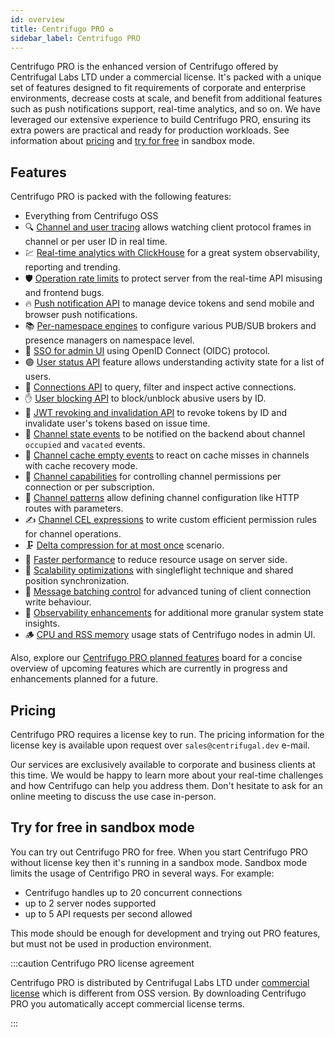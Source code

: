```yaml
---
id: overview
title: Centrifugo PRO ♻️
sidebar_label: Centrifugo PRO
---
```


Centrifugo PRO is the enhanced version of Centrifugo offered by Centrifugal Labs LTD under a commercial license. It's packed with a unique set of features designed to fit requirements of corporate and enterprise environments, decrease costs at scale, and benefit from additional features such as push notifications support, real-time analytics, and so on. We have leveraged our extensive experience to build Centrifugo PRO, ensuring its extra powers are practical and ready for production workloads. See information about [pricing](#pricing) and [try for free](#try-for-free-in-sandbox-mode) in sandbox mode.

## Features

Centrifugo PRO is packed with the following features:

* Everything from Centrifugo OSS
* 🔍 [Channel and user tracing](./tracing.md) allows watching client protocol frames in channel or per user ID in real time.
* 💹 [Real-time analytics with ClickHouse](./analytics.md) for a great system observability, reporting and trending.
* 🛡️ [Operation rate limits](./rate_limiting.md) to protect server from the real-time API misusing and frontend bugs.
* 🔥 [Push notification API](./push_notifications.md) to manage device tokens and send mobile and browser push notifications.
* 📚 [Per-namespace engines](./namespace_engines.md) to configure various PUB/SUB brokers and presence managers on namespace level.
* 🔐 [SSO for admin UI](./admin_idp_auth.md) using OpenID Connect (OIDC) protocol.
* 🟢 [User status API](./user_status.md) feature allows understanding activity state for a list of users.
* 🔌 [Connections API](./connections.md) to query, filter and inspect active connections.
* ✋ [User blocking API](./user_block.md) to block/unblock abusive users by ID.
* 🛑 [JWT revoking and invalidation API](./token_revocation.md) to revoke tokens by ID and invalidate user's tokens based on issue time.
* 🔔 [Channel state events](channel_events.md) to be notified on the backend about channel `occupied` and `vacated` events.
* 🥣 [Channel cache empty events](channel_cache_empty.md) to react on cache misses in channels with cache recovery mode.
* 💪 [Channel capabilities](./capabilities.md) for controlling channel permissions per connection or per subscription.
* 📜 [Channel patterns](./channel_patterns.md) allow defining channel configuration like HTTP routes with parameters.
* ✍️ [Channel CEL expressions](./cel_expressions.md) to write custom efficient permission rules for channel operations.
* 🗜️ [Delta compression for at most once](./delta_at_most_once.md) scenario.
* 🚀 [Faster performance](./performance.md) to reduce resource usage on server side.
* 🔮 [Scalability optimizations](./scalability.md) with singleflight technique and shared position synchronization.
* 🍔 [Message batching control](./client_msg_batching.md) for advanced tuning of client connection write behaviour.
* 🧐 [Observability enhancements](./observability_enhancements.md) for additional more granular system state insights.
* 🪵 [CPU and RSS memory](./process_stats.md) usage stats of Centrifugo nodes in admin UI.

Also, explore our [Centrifugo PRO planned features](https://github.com/orgs/centrifugal/projects/3/views/1) board for a concise overview of upcoming features which are currently in progress and enhancements planned for a future.

## Pricing

Centrifugo PRO requires a license key to run. The pricing information for the license key is available upon request over `sales@centrifugal.dev` e-mail.

Our services are exclusively available to corporate and business clients at this time. We would be happy to learn more about your real-time challenges and how Centrifugo can help you address them. Don't hesitate to ask for an online meeting to discuss the use case in-person.

## Try for free in sandbox mode

You can try out Centrifugo PRO for free. When you start Centrifugo PRO without license key then it's running in a sandbox mode. Sandbox mode limits the usage of Centrifigo PRO in several ways. For example:

* Centrifugo handles up to 20 concurrent connections
* up to 2 server nodes supported
* up to 5 API requests per second allowed

This mode should be enough for development and trying out PRO features, but must not be used in production environment.

:::caution Centrifugo PRO license agreement

Centrifugo PRO is distributed by Centrifugal Labs LTD under [commercial license](/license) which is different from OSS version. By downloading Centrifugo PRO you automatically accept commercial license terms.

:::

